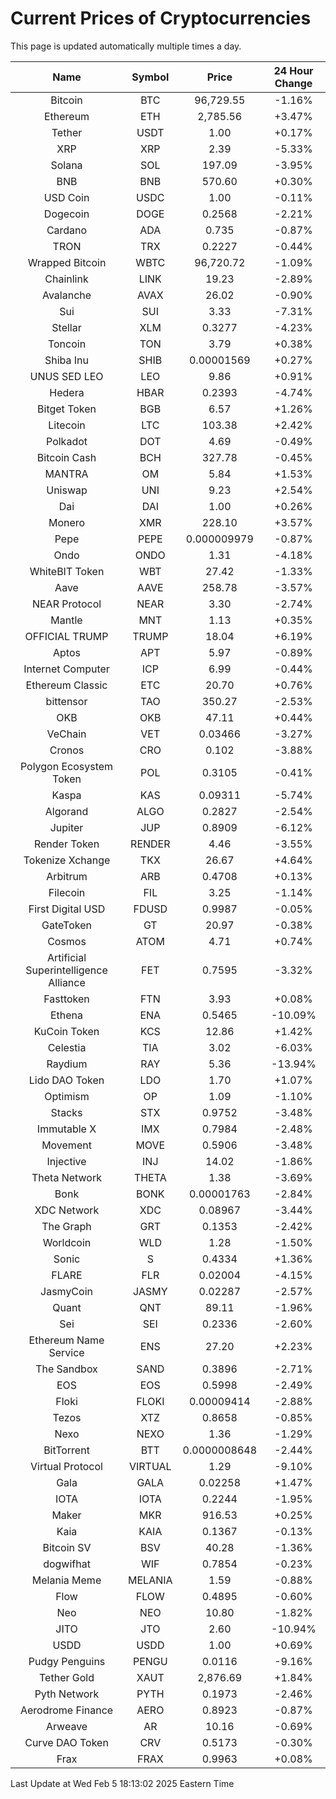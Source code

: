 # Current Prices of Cryptocurrencies
This page is updated automatically multiple times a day.

| Name | Symbol | Price | 24 Hour Change |
| :---: |:---:| :---: | :---: |
| Bitcoin | BTC | 96,729.55 | -1.16% |
| Ethereum | ETH | 2,785.56 | +3.47% |
| Tether | USDT | 1.00 | +0.17% |
| XRP | XRP | 2.39 | -5.33% |
| Solana | SOL | 197.09 | -3.95% |
| BNB | BNB | 570.60 | +0.30% |
| USD Coin | USDC | 1.00 | -0.11% |
| Dogecoin | DOGE | 0.2568 | -2.21% |
| Cardano | ADA | 0.735 | -0.87% |
| TRON | TRX | 0.2227 | -0.44% |
| Wrapped Bitcoin | WBTC | 96,720.72 | -1.09% |
| Chainlink | LINK | 19.23 | -2.89% |
| Avalanche | AVAX | 26.02 | -0.90% |
| Sui | SUI | 3.33 | -7.31% |
| Stellar | XLM | 0.3277 | -4.23% |
| Toncoin | TON | 3.79 | +0.38% |
| Shiba Inu | SHIB | 0.00001569 | +0.27% |
| UNUS SED LEO | LEO | 9.86 | +0.91% |
| Hedera | HBAR | 0.2393 | -4.74% |
| Bitget Token | BGB | 6.57 | +1.26% |
| Litecoin | LTC | 103.38 | +2.42% |
| Polkadot | DOT | 4.69 | -0.49% |
| Bitcoin Cash | BCH | 327.78 | -0.45% |
| MANTRA | OM | 5.84 | +1.53% |
| Uniswap | UNI | 9.23 | +2.54% |
| Dai | DAI | 1.00 | +0.26% |
| Monero | XMR | 228.10 | +3.57% |
| Pepe | PEPE | 0.000009979 | -0.87% |
| Ondo | ONDO | 1.31 | -4.18% |
| WhiteBIT Token | WBT | 27.42 | -1.33% |
| Aave | AAVE | 258.78 | -3.57% |
| NEAR Protocol | NEAR | 3.30 | -2.74% |
| Mantle | MNT | 1.13 | +0.35% |
| OFFICIAL TRUMP | TRUMP | 18.04 | +6.19% |
| Aptos | APT | 5.97 | -0.89% |
| Internet Computer | ICP | 6.99 | -0.44% |
| Ethereum Classic | ETC | 20.70 | +0.76% |
| bittensor | TAO | 350.27 | -2.53% |
| OKB | OKB | 47.11 | +0.44% |
| VeChain | VET | 0.03466 | -3.27% |
| Cronos | CRO | 0.102 | -3.88% |
| Polygon Ecosystem Token | POL | 0.3105 | -0.41% |
| Kaspa | KAS | 0.09311 | -5.74% |
| Algorand | ALGO | 0.2827 | -2.54% |
| Jupiter | JUP | 0.8909 | -6.12% |
| Render Token | RENDER | 4.46 | -3.55% |
| Tokenize Xchange | TKX | 26.67 | +4.64% |
| Arbitrum | ARB | 0.4708 | +0.13% |
| Filecoin | FIL | 3.25 | -1.14% |
| First Digital USD | FDUSD | 0.9987 | -0.05% |
| GateToken | GT | 20.97 | -0.38% |
| Cosmos | ATOM | 4.71 | +0.74% |
| Artificial Superintelligence Alliance | FET | 0.7595 | -3.32% |
| Fasttoken | FTN | 3.93 | +0.08% |
| Ethena | ENA | 0.5465 | -10.09% |
| KuCoin Token | KCS | 12.86 | +1.42% |
| Celestia | TIA | 3.02 | -6.03% |
| Raydium | RAY | 5.36 | -13.94% |
| Lido DAO Token | LDO | 1.70 | +1.07% |
| Optimism | OP | 1.09 | -1.10% |
| Stacks | STX | 0.9752 | -3.48% |
| Immutable X | IMX | 0.7984 | -2.48% |
| Movement | MOVE | 0.5906 | -3.48% |
| Injective | INJ | 14.02 | -1.86% |
| Theta Network | THETA | 1.38 | -3.69% |
| Bonk | BONK | 0.00001763 | -2.84% |
| XDC Network | XDC | 0.08967 | -3.44% |
| The Graph | GRT | 0.1353 | -2.42% |
| Worldcoin | WLD | 1.28 | -1.50% |
| Sonic | S | 0.4334 | +1.36% |
| FLARE | FLR | 0.02004 | -4.15% |
| JasmyCoin | JASMY | 0.02287 | -2.57% |
| Quant | QNT | 89.11 | -1.96% |
| Sei | SEI | 0.2336 | -2.60% |
| Ethereum Name Service | ENS | 27.20 | +2.23% |
| The Sandbox | SAND | 0.3896 | -2.71% |
| EOS | EOS | 0.5998 | -2.49% |
| Floki | FLOKI | 0.00009414 | -2.88% |
| Tezos | XTZ | 0.8658 | -0.85% |
| Nexo | NEXO | 1.36 | -1.29% |
| BitTorrent | BTT | 0.0000008648 | -2.44% |
| Virtual Protocol | VIRTUAL | 1.29 | -9.10% |
| Gala | GALA | 0.02258 | +1.47% |
| IOTA | IOTA | 0.2244 | -1.95% |
| Maker | MKR | 916.53 | +0.25% |
| Kaia | KAIA | 0.1367 | -0.13% |
| Bitcoin SV | BSV | 40.28 | -1.36% |
| dogwifhat | WIF | 0.7854 | -0.23% |
| Melania Meme | MELANIA | 1.59 | -0.88% |
| Flow | FLOW | 0.4895 | -0.60% |
| Neo | NEO | 10.80 | -1.82% |
| JITO | JTO | 2.60 | -10.94% |
| USDD | USDD | 1.00 | +0.69% |
| Pudgy Penguins | PENGU | 0.0116 | -9.16% |
| Tether Gold | XAUT | 2,876.69 | +1.84% |
| Pyth Network | PYTH | 0.1973 | -2.46% |
| Aerodrome Finance | AERO | 0.8923 | -0.87% |
| Arweave | AR | 10.16 | -0.69% |
| Curve DAO Token | CRV | 0.5173 | -0.30% |
| Frax | FRAX | 0.9963 | +0.08% |

Last Update at Wed Feb  5 18:13:02 2025 Eastern Time